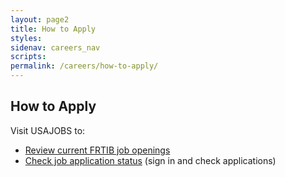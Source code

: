```yaml
---
layout: page2
title: How to Apply
styles:
sidenav: careers_nav
scripts:
permalink: /careers/how-to-apply/
---
```


## How to Apply

<p>Visit USAJOBS to:
</p>
<ul><li><a class="external_link" href="https://frtibrecruitment.usajobs.gov" target="_blank" rel="noopener">Review current FRTIB job openings</a></li>
  <li><a class="external_link" href="https://www.usajobs.gov/Applicant/ProfileDashboard/Home" target="_blank" rel="noopener">Check job application status</a> (sign in and check applications)</li>
</ul>


<!-- CONTENT END -->
